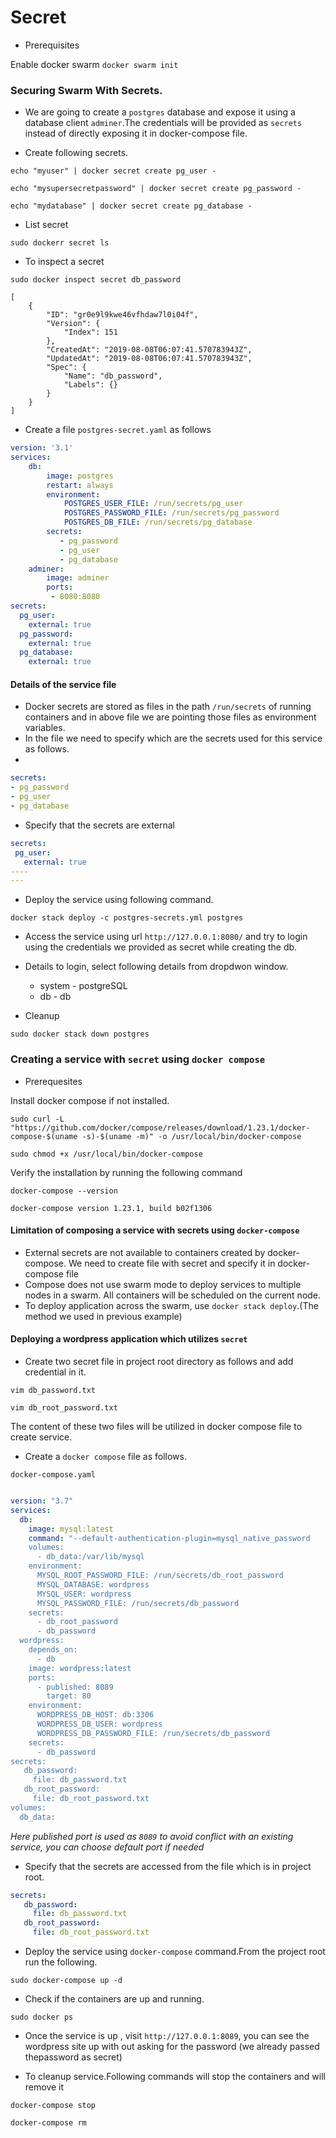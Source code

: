 # Secret

- Prerequisites

Enable docker swarm `docker swarm init`

### Securing Swarm With Secrets.

- We are going to create a `postgres` database and expose it using a database client `adminer`.The credentials will be provided as `secrets` instead of directly exposing it in docker-compose file.

- Create following secrets.

```command
echo "myuser" | docker secret create pg_user -
```
```command
echo "mysupersecretpassword" | docker secret create pg_password -
```
```command
echo "mydatabase" | docker secret create pg_database -
```
- List secret
```command
sudo dockerr secret ls
```
- To inspect a secret

```command
sudo docker inspect secret db_password
```
```output
[
    {
        "ID": "gr0e9l9kwe46vfhdaw7l0i04f",
        "Version": {
            "Index": 151
        },
        "CreatedAt": "2019-08-08T06:07:41.570783943Z",
        "UpdatedAt": "2019-08-08T06:07:41.570783943Z",
        "Spec": {
            "Name": "db_password",
            "Labels": {}
        }
    }
]
```


- Create a file `postgres-secret.yaml` as follows

```yaml
version: '3.1'
services:
    db:
        image: postgres
        restart: always
        environment:
            POSTGRES_USER_FILE: /run/secrets/pg_user
            POSTGRES_PASSWORD_FILE: /run/secrets/pg_password
            POSTGRES_DB_FILE: /run/secrets/pg_database
        secrets:
           - pg_password
           - pg_user
           - pg_database
    adminer: 
        image: adminer 
        ports: 
         - 8080:8080
secrets:
  pg_user:
    external: true
  pg_password:
    external: true
  pg_database:
    external: true
```
#### Details of the service file

- Docker secrets are stored as files in the path `/run/secrets`  of running containers and in above file we are pointing those files as environment variables.
- In the file we need to specify which are the secrets used for this service as follows.
- 
```yaml
secrets:
- pg_password
- pg_user
- pg_database
```
- Specify that the secrets are external

```yaml
secrets:
 pg_user:
   external: true
----
---
```
- Deploy the service using following command.

```command
docker stack deploy -c postgres-secrets.yml postgres

```
- Access the service using url `http://127.0.0.1:8080/`  and try to login using the credentials we provided as secret while creating the db.

- Details to login, select following details from dropdwon window.
  - system - postgreSQL
  - db - db
  
  
- Cleanup

```command
sudo docker stack down postgres
```

###  Creating a service with `secret` using `docker compose`

- Prerequesites

Install docker compose if not installed.

```command
sudo curl -L "https://github.com/docker/compose/releases/download/1.23.1/docker-compose-$(uname -s)-$(uname -m)" -o /usr/local/bin/docker-compose
```
```command
sudo chmod +x /usr/local/bin/docker-compose
```
Verify the installation by running the following command 

```command
docker-compose --version
```
```output
docker-compose version 1.23.1, build b02f1306
```

#### Limitation of composing a service with secrets using `docker-compose`

- External secrets are not available to containers created by docker-compose. We need to create file with secret and specify it in docker-compose file
- Compose does not use swarm mode to deploy services to multiple nodes in a swarm. All containers will be scheduled on the current node.
- To deploy  application across the swarm, use `docker stack deploy`.(The method we used in previous example)

#### Deploying a wordpress application which utilizes `secret`

- Create  two secret file in project root directory as follows and add  credential in it.

```command
vim db_password.txt
```
```command
vim db_root_password.txt
```
The content of these two files will be utilized in docker compose file to create service.

- Create a `docker compose` file as follows.
```command
docker-compose.yaml
```

```yaml

version: "3.7"
services:
  db:
    image: mysql:latest
    command: "--default-authentication-plugin=mysql_native_password
    volumes:
      - db_data:/var/lib/mysql
    environment:
      MYSQL_ROOT_PASSWORD_FILE: /run/secrets/db_root_password
      MYSQL_DATABASE: wordpress
      MYSQL_USER: wordpress
      MYSQL_PASSWORD_FILE: /run/secrets/db_password
    secrets:
      - db_root_password
      - db_password
  wordpress:
    depends_on:
      - db
    image: wordpress:latest
    ports:
      - published: 8089
        target: 80
    environment:
      WORDPRESS_DB_HOST: db:3306
      WORDPRESS_DB_USER: wordpress
      WORDPRESS_DB_PASSWORD_FILE: /run/secrets/db_password
    secrets:
      - db_password
secrets:
   db_password:
     file: db_password.txt
   db_root_password:
     file: db_root_password.txt
volumes:
  db_data:
```
*Here published port is used as `8089` to avoid conflict with an existing service, you can choose default port if needed*

- Specify that the secrets are accessed from the file which is in project root.

```yaml
secrets:
   db_password:
     file: db_password.txt
   db_root_password:
     file: db_root_password.txt
```
- Deploy the service using `docker-compose` command.From the project root run the following.

```command
sudo docker-compose up -d
```
- Check if the containers are up and running.

```command
sudo docker ps
```
- Once the service is up , visit `http://127.0.0.1:8089`, you can see the wordpress site up with out asking for the password (we already passed thepassword as secret)

- To cleanup service.Following commands will stop the containers and will remove it
```command
docker-compose stop
```
```command
docker-compose rm
```
